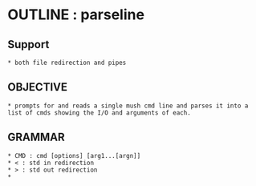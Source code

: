 # OUTLINE : parseline

## Support
	* both file redirection and pipes

## OBJECTIVE
	* prompts for and reads a single mush cmd line and parses it into a list of cmds showing the I/O and arguments of each.

## GRAMMAR

	* CMD : cmd [options] [arg1...[argn]]
	* < : std in redirection
	* > : std out redirection
	*
